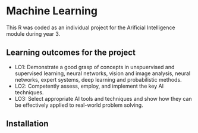 # Machine Learning 

This R was coded as an individual project for the Arificial Intelligence module during year 3. 


## Learning outcomes for the project 

* LO1: Demonstrate a good grasp of concepts in unspuervised and supervised learning, neural networks, vision and image analysis, neural networks, expert systems, deep learning and probabilistic methods.
* LO2: Competently assess, employ, and implement the key AI techniques.
* LO3: Select appropriate AI tools and techniques and show how they can be effectively applied to real-world problem solving.

## Installation 



